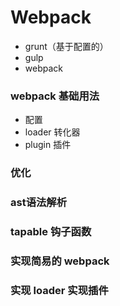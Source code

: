 # Webpack

* grunt（基于配置的）
* gulp
* webpack

### webpack 基础用法

* 配置
* loader 转化器
* plugin 插件

### 优化

### ast语法解析

### tapable 钩子函数

### 实现简易的 webpack

### 实现 loader 实现插件